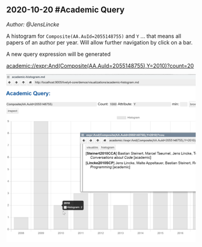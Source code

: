 ## 2020-10-20 #Academic Query
*Author: @JensLincke*


A histogram for `Composite(AA.AuId=2055148755)` and `Y` ... that means all papers of an author per year. Will allow further navigation by click on a bar.

A new query expression will be generated 


<academic://expr:And(Composite(AA.AuId=2055148755),Y=2010)?count=20>



![](academic_histogram_subqueries.png)
